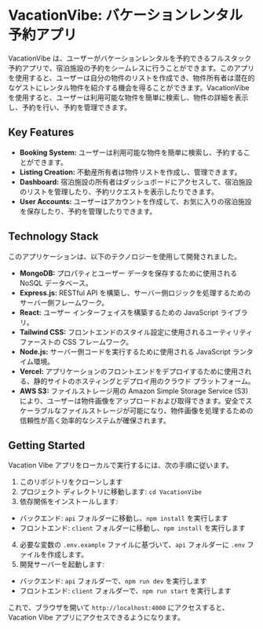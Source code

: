 # VacationVibe: バケーションレンタル予約アプリ

VacationVibe は、ユーザーがバケーションレンタルを予約できるフルスタック予約アプリで、宿泊施設の予約をシームレスに行うことができます。このアプリを使用すると、ユーザーは自分の物件のリストを作成でき、物件所有者は潜在的なゲストにレンタル物件を紹介する機会を得ることができます。VacationVibe を使用すると、ユーザーは利用可能な物件を簡単に検索し、物件の詳細を表示し、予約を行い、予約を管理できます。


## Key Features

- **Booking System:** ユーザーは利用可能な物件を簡単に検索し、予約することができます。
- **Listing Creation:** 不動産所有者は物件リストを作成し、管理できます。
- **Dashboard:** 宿泊施設の所有者はダッシュボードにアクセスして、宿泊施設のリストを管理したり、予約リクエストを表示したりできます。
- **User Accounts:** ユーザーはアカウントを作成して、お気に入りの宿泊施設を保存したり、予約を管理したりできます。

## Technology Stack

このアプリケーションは、以下のテクノロジーを使用して開発されました。

- **MongoDB:** プロパティとユーザー データを保存するために使用される NoSQL データベース。
- **Express.js:** RESTful API を構築し、サーバー側ロジックを処理するためのサーバー側フレームワーク。
- **React:** ユーザー インターフェイスを構築するための JavaScript ライブラリ。
- **Tailwind CSS:** フロントエンドのスタイル設定に使用されるユーティリティファーストの CSS フレームワーク。
- **Node.js:** サーバー側コードを実行するために使用される JavaScript ランタイム環境。
- **Vercel:** アプリケーションのフロントエンドをデプロイするために使用される、静的サイトのホスティングとデプロイ用のクラウド プラットフォーム。
- **AWS S3:** ファイルストレージ用の Amazon Simple Storage Service (S3) により、ユーザーは物件画像をアップロードおよび取得できます。安全でスケーラブルなファイルストレージが可能になり、物件画像を処理するための信頼性が高く効率的なシステムが確保されます。

## Getting Started

Vacation Vibe アプリをローカルで実行するには、次の手順に従います。

1. このリポジトリをクローンします
2. プロジェクト ディレクトリに移動します: `cd VacationVibe`
3. 依存関係をインストールします:
- バックエンド: `api` フォルダーに移動し、`npm install` を実行します
- フロントエンド: `client` フォルダーに移動し、`npm install` を実行します
4. 必要な変数の `.env.example` ファイルに基づいて、`api` フォルダーに `.env` ファイルを作成します。
5. 開発サーバーを起動します:
- バックエンド: `api` フォルダーで、`npm run dev` を実行します
- フロントエンド: `client` フォルダーで、`npm run start` を実行します

これで、ブラウザを開いて `http://localhost:4000` にアクセスすると、Vacation Vibe アプリにアクセスできるようになります。


